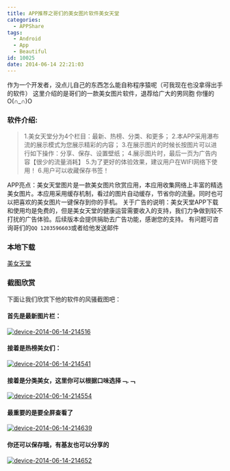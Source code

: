 ```yaml
---
title: APP推荐之哥们的美女图片软件美女天堂
categories:
  - APPShare
tags:
  - Android
  - App
  - Beautiful
id: 10025
date: 2014-06-14 22:21:03
---
```


作为一个开发者，没点儿自己的东西怎么能自称程序猿呢（可我现在也没拿得出手的软件）
这里介绍的是哥们的一款美女图片软件，退荐给广大的男同胞 你懂的 O(∩_∩)O

### 软件介绍:
> 1.美女天堂分为4个栏目：最新、热榜、分类、和更多；
> 2.本APP采用瀑布流的展示模式为您展示精彩的内容；
> 3.在展示图片的时候长按图片可以进行如下操作：分享、保存、设置壁纸；
> 4.展示图片时，最后一页为广告内容【很少的流量消耗】
> 5.为了更好的体验效果，建议用户在WIFI网络下使用！
> 6.用户可以收藏保存书签！

APP亮点：美女天堂图片是一款美女图片欣赏应用，本应用收集网络上丰富的精选美女图片。本应用采用缓存机制，看过的图片自动缓存，节省你的流量。同时也可以把喜欢的美女图片一键保存到你的手机。
关于广告的说明：美女天堂APP下载和使用均是免费的，但是美女天堂的健康运营需要收入的支持，我们力争做到较不打扰的广告体验。后续版本会提供捐助去广告功能，感谢您的支持。
有问题可咨询哥们的`QQ 1203596603`或者给他发送邮件

### 本地下载
[美女天堂](http://lzan13.qiniudn.com/blog/uploads/files/2014/02/GirlHeavenV1.0.apk)

### 截图欣赏
下面让我们欣赏下他的软件的风骚截图吧：
#### 首先是最新图片栏：
[![device-2014-06-14-214516](http://lzan13.qiniudn.com/blog/uploads/images/2014/06/device-2014-06-14-214516.png)](http://lzan13.qiniudn.com/blog/uploads/images/2014/06/device-2014-06-14-214516.png)

#### 接着是热榜美女们：
[![device-2014-06-14-214541](http://lzan13.qiniudn.com/blog/uploads/images/2014/06/device-2014-06-14-214541.png)](http://lzan13.qiniudn.com/blog/uploads/images/2014/06/device-2014-06-14-214541.png)

#### 接着是分类美女，这里你可以根据口味选择﹁.﹁
[![device-2014-06-14-214554](http://lzan13.qiniudn.com/blog/uploads/images/2014/06/device-2014-06-14-214554.png)](http://lzan13.qiniudn.com/blog/uploads/images/2014/06/device-2014-06-14-214554.png)

#### 最重要的是要全屏查看了
[![device-2014-06-14-214639](http://lzan13.qiniudn.com/blog/uploads/images/2014/06/device-2014-06-14-214639.png)](http://lzan13.qiniudn.com/blog/uploads/images/2014/06/device-2014-06-14-214639.png)

#### 你还可以保存哦，有基友也可以分享的
[![device-2014-06-14-214652](http://lzan13.qiniudn.com/blog/uploads/images/2014/06/device-2014-06-14-214652.png)](http://lzan13.qiniudn.com/blog/uploads/images/2014/06/device-2014-06-14-214652.png)
